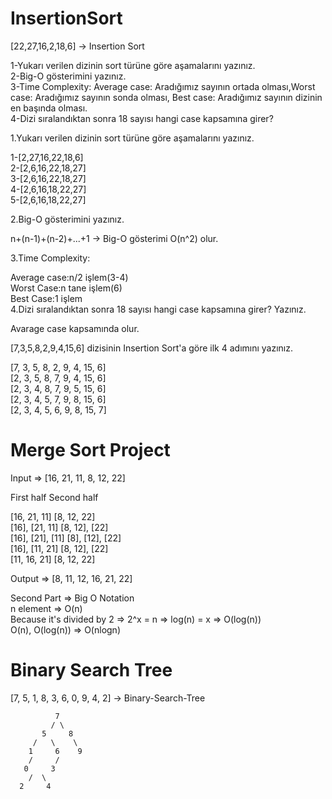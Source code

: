 # InsertionSort

[22,27,16,2,18,6] -> Insertion Sort<br/>

1-Yukarı verilen dizinin sort türüne göre aşamalarını yazınız.<br/>
2-Big-O gösterimini yazınız.<br/>
3-Time Complexity: Average case: Aradığımız sayının ortada olması,Worst case: Aradığımız sayının sonda olması, Best case: Aradığımız sayının dizinin en başında olması.<br/>
4-Dizi sıralandıktan sonra 18 sayısı hangi case kapsamına girer? <br/>

1.Yukarı verilen dizinin sort türüne göre aşamalarını yazınız. <br/>

1-[2,27,16,22,18,6]<br/>
2-[2,6,16,22,18,27]<br/>
3-[2,6,16,22,18,27]<br/>
4-[2,6,16,18,22,27]<br/>
5-[2,6,16,18,22,27] <br/>


2.Big-O gösterimini yazınız.<br/>

n+(n-1)+(n-2)+...+1 -> Big-O gösterimi O(n^2) olur.<br/>

3.Time Complexity:<br/>

Average case:n/2 işlem(3-4)<br/>
Worst Case:n tane işlem(6)<br/>
Best Case:1 işlem<br/>
4.Dizi sıralandıktan sonra 18 sayısı hangi case kapsamına girer? Yazınız.<br/>

Avarage case kapsamında olur.<br/>

[7,3,5,8,2,9,4,15,6] dizisinin Insertion Sort'a göre ilk 4 adımını yazınız.<br/>


[7, 3, 5, 8, 2, 9, 4, 15, 6]<br/>
[2, 3, 5, 8, 7, 9, 4, 15, 6]<br/>
[2, 3, 4, 8, 7, 9, 5, 15, 6]<br/>
[2, 3, 4, 5, 7, 9, 8, 15, 6]<br/>
[2, 3, 4, 5, 6, 9, 8, 15, 7]<br/>


# Merge Sort Project <br/>

Input => [16, 21, 11, 8, 12, 22]<br/>

First half	Second half<br/>

[16, 21, 11]	[8, 12, 22]<br/>
[16], [21, 11]	[8, 12], [22]<br/>
[16], [21], [11]	[8], [12], [22]<br/>
[16], [11, 21]	[8, 12], [22]<br/>
[11, 16, 21]	[8, 12, 22]<br/>

Output => [8, 11, 12, 16, 21, 22]<br/>

Second Part => Big O Notation<br/>
n element => O(n) <br/>
Because it's divided by 2 => 2^x = n => log(n) = x => O(log(n))<br/>
O(n), O(log(n)) => O(nlogn)


# Binary Search Tree<br/>

[7, 5, 1, 8, 3, 6, 0, 9, 4, 2] -> Binary-Search-Tree <br/>


              7
             / \
           5     8 
         /   \    \
        1     6    9
        /     /
       0     3
        /  \
      2     4 

